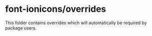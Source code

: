 # font-ionicons/overrides

This folder contains overrides which will automatically be required by package users.
